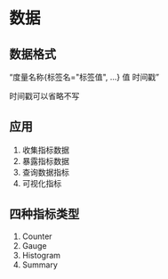 # 数据

## 数据格式

“度量名称{标签名="标签值", ...} 值 时间戳”

时间戳可以省略不写
## 应用

1. 收集指标数据
2. 暴露指标数据
3. 查询数据指标
4. 可视化指标

## 四种指标类型

1. Counter
2. Gauge
3. Histogram
4. Summary